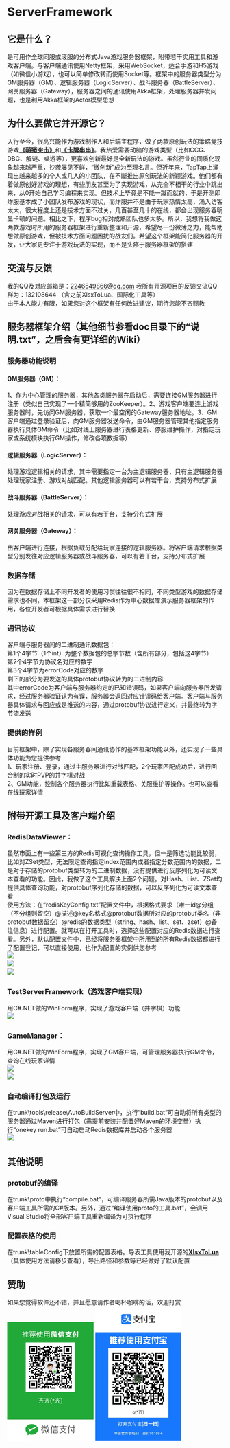 # ServerFramework
## 它是什么？
是可用作全球同服或滚服的分布式Java游戏服务器框架，附带若干实用工具和游戏客户端。与客户端通讯使用Netty框架，采用WebSocket，适合手游和H5游戏（如微信小游戏），也可以简单修改转而使用Socket等。框架中的服务器类型分为GM服务器（GM）、逻辑服务器（LogicServer）、战斗服务器（BattleServer）、网关服务器（Gateway），服务器之间的通讯使用Akka框架，处理服务器并发问题，也是利用Akka框架的Actor模型思想
## 为什么要做它并开源它？
入行至今，很高兴能作为游戏制作人和后端主程序，做了两款原创玩法的策略竞技游戏[<b>《萌猪突击》</b>](https://www.taptap.com/app/150942)和[<b>《卡牌串串》</b>](https://www.taptap.com/app/174662)。我热爱需要动脑的游戏类型（比如CCG、DBG、解谜、桌游等），更喜欢创新最好是全新玩法的游戏。虽然行业的同质化现象越来越严重，抄袭屡见不鲜，“微创新”成为至理名言。但近年来，TapTap上涌现出越来越多的个人或几人的小团队，在不断推出原创玩法的新颖游戏。他们都有着做原创好游戏的理想，有些朋友甚至为了实现游戏，从完全不相干的行业中跳出来，从0开始自己学习编程来实现。但技术上毕竟是不能一蹴而就的，于是开测即炸服基本成了小团队发布游戏的现状，而炸服并不是由于玩家热情太高，涌入访客太大，很大程度上还是技术方面不过关，几百甚至几十的在线，都会出现服务器明显卡顿的问题。相比之下，程序bug相对成熟团队也多太多。所以，我想将我做这两款游戏时所用的服务器框架进行重新整理和开源，希望尽一份微薄之力，能帮助想做原创游戏，但被技术方面问题困扰的战友们。希望这个框架能简化服务器的开发，让大家更专注于游戏玩法的实现，而不是头疼于服务器框架的搭建
## 交流与反馈
我的QQ及对应邮箱是：2246549866@qq.com   我所有开源项目的反馈交流QQ群为：132108644  （含之前XlsxToLua、国际化工具等）<br/>
由于本人能力有限，如果您对这个框架有任何改进建议，期待您能不吝赐教
## 服务器框架介绍（其他细节参看doc目录下的“说明.txt”，之后会有更详细的Wiki）
### 服务器功能说明
#### GM服务器（GM）：
1、作为中心管理的服务器，其他各类服务器在启动后，需要连接GM服务器进行注册（类似自己实现了一个精简够用的ZooKeeper）。2、游戏客户端要连上游戏服务器时，先访问GM服务器，获取一个最空闲的Gateway服务器地址。3、GM客户端通过登录验证后，向GM服务器发送命令，由GM服务器管理其他指定服务器执行具体GM命令（比如对线上服务器进行表格更新、停服维护操作，对指定玩家或系统模块执行GM操作，修改各项数据等）
#### 逻辑服务器（LogicServer）：
处理游戏逻辑相关的请求，其中需要指定一台为主逻辑服务器，只有主逻辑服务器处理玩家注册、游戏对战匹配。其他逻辑服务器可以有若干台，支持分布式扩展
#### 战斗服务器（BattleServer）：
处理游戏对战相关的请求，可以有若干台，支持分布式扩展
#### 网关服务器（Gateway）：
由客户端进行连接，根据负载分配给玩家连接的逻辑服务器。将客户端请求根据类型分别发往对应逻辑服务器或战斗服务器，可以有若干台，支持分布式扩展
### 数据存储
因为在数据存储上不同开发者的使用习惯往往很不相同，不同类型游戏的数据存储需求也不同，本框架这一部分仅采用Redis作为中心数据库演示服务器框架的作用，各位开发者可根据具体需求进行替换
### 通讯协议
客户端与服务器间的二进制通讯数据包：<br/>
第1个4字节（1个int）为整个数据包的总字节数（含所有部分，包括这4字节）<br/>
第2个4字节为协议名对应的数字<br/>
第3个4字节为errorCode对应的数字<br/>
剩下的部分为要发送的具体protobuf协议转为的二进制内容<br/>
其中errorCode为客户端与服务器约定的已知错误码，如果客户端向服务器所发请求，经过服务器验证认为有误，服务器会返回对应错误码给客户端。客户端与服务器具体请求与回应或是推送的内容，通过protobuf协议进行定义，并最终转为字节流发送
### 提供的样例
目前框架中，除了实现各服务器间通讯协作的基本框架功能以外，还实现了一些具体功能为您提供参考<br/>
1、玩家注册、登录，通过主服务器进行对战匹配，2个玩家匹配成功后，进行回合制的实时PVP的井字棋对战<br/>
2、GM功能，控制各个服务器执行比如重载表格、关服维护等操作。也可以查看在线玩家详情
## 附带开源工具及客户端介绍
### RedisDataViewer：
虽然市面上有一些第三方的Redis可视化查询操作工具，但一是筛选功能比较弱，比如对ZSet类型，无法限定查询指定index范围内或者指定分数范围内的数据，二是对于存储的protobuf类型转为的二进制数据，没有提供进行反序列化为可读文本查看的功能。因此，我做了这个工具解决上面2个问题。对Hash、List、ZSet均提供具体查询功能，对protobuf序列化存储的数据，可以反序列化为可读文本查看<br/>
使用方法：在“redisKeyConfig.txt”配置文件中，根据格式要求（唯一id@分组（不分组则留空）@描述@key名格式@protobuf数据所对应的protobuf类名（非protobuf数据留空）@redis的数据类型（string、hash、list、set、zset）@备注信息）进行配置。就可以在打开工具时，选择这些配置对应的Redis数据进行查看。另外，默认配置文件中，已经将服务器框架中所用到的所有Redis数据都进行了配置登记，可以直接使用，也作为配置的实例供您参考<br/>
![](https://github.com/zhangqi-ulua/ServerFramework/blob/master/doc/screenshots/RedisDataViewer1.png)<br/>
![](https://github.com/zhangqi-ulua/ServerFramework/blob/master/doc/screenshots/RedisDataViewer2.png)<br/>
![](https://github.com/zhangqi-ulua/ServerFramework/blob/master/doc/screenshots/RedisDataViewer3.png)<br/>
### TestServerFramework（游戏客户端实现）
用C#.NET做的WinForm程序，实现了游戏客户端（井字棋）功能<br/>
![](https://github.com/zhangqi-ulua/ServerFramework/blob/master/doc/screenshots/TestServerFramework1.png)<br/>
### GameManager：
用C#.NET做的WinForm程序，实现了GM客户端，可管理服务器执行GM命令，查询在线玩家详情<br/>
![](https://github.com/zhangqi-ulua/ServerFramework/blob/master/doc/screenshots/GameManager1.png)<br/>
![](https://github.com/zhangqi-ulua/ServerFramework/blob/master/doc/screenshots/GameManager2.png)<br/>
### 自动编译打包及运行
在trunk\tools\release\AutoBuildServer中，执行“build.bat”可自动将所有类型的服务器通过Maven进行打包（需提前安装并配置好Maven的环境变量）执行“onekey run.bat”可自动启动Redis数据库并启动各个服务器<br/>
![](https://github.com/zhangqi-ulua/ServerFramework/blob/master/doc/screenshots/AutoBuildAndRun.png)<br/>
## 其他说明
### protobuf的编译
在trunk\proto中执行“compile.bat”，可编译服务器所需Java版本的protobuf以及客户端工具所需的C#版本。另外，通过“编译使用proto的工具.bat”，会调用Visual Studio将全部客户端工具重新编译为可执行程序
### 配置表格的使用
在trunk\tableConfig下放置所需的配置表格。导表工具使用我开源的[<b>XlsxToLua</b>](https://github.com/zhangqi-ulua/XlsxToLua)（具体使用方法请移步查看），导出路径和参数等已经做好了默认配置

## 赞助
如果您觉得软件还不错，并且愿意请作者喝杯咖啡的话，欢迎打赏<br/>
<img src="https://github.com/zhangqi-ulua/FiddlerHeadConvertor/blob/main/%E4%BD%BF%E7%94%A8%E8%AF%B4%E6%98%8E/wechat.jpg" width="40%">
<img src="https://github.com/zhangqi-ulua/FiddlerHeadConvertor/blob/main/%E4%BD%BF%E7%94%A8%E8%AF%B4%E6%98%8E/alipay.jpg" width="40%">
